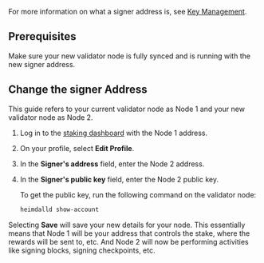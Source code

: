 
For more information on what a signer address is, see
[Key Management](../../architecture/heimdall/key-management.md).

## Prerequisites

Make sure your new validator node is fully synced and is running with the new signer address.

## Change the signer Address

This guide refers to your current validator node as Node 1 and your new validator node as Node 2.

1. Log in to the [staking dashboard](https://staking.polygon.technology/) with the Node 1 address.
2. On your profile, select **Edit Profile**.
3. In the **Signer's address** field, enter the Node 2 address.
4. In the **Signer's public key** field, enter the Node 2 public key.

   To get the public key, run the following command on the validator node:

   ```sh
   heimdalld show-account
   ```

Selecting **Save** will save your new details for your node. This essentially means that Node 1 will be your address that controls the stake, where the rewards will be sent to, etc. And Node 2 will now be performing activities like signing blocks, signing checkpoints, etc.
